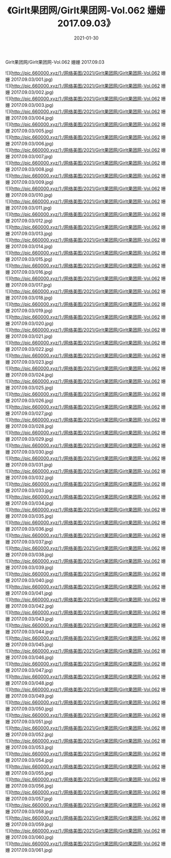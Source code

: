 ﻿---
layout: post
title:  《Girlt果团网/Girlt果团网-Vol.062 姗姗 2017.09.03》
date:   2021-01-30
img: http://pic.660000.xyz/1:/网络美图/2021/Girlt果团网/Girlt果团网-Vol.062 姗姗 2017.09.03/000.jpg
categories: [美女, 清纯, 唯美]
---

Girlt果团网/Girlt果团网-Vol.062 姗姗 2017.09.03

 ![](http://pic.660000.xyz/1:/网络美图/2021/Girlt果团网/Girlt果团网-Vol.062 姗姗 2017.09.03/001.jpg) <br>![](http://pic.660000.xyz/1:/网络美图/2021/Girlt果团网/Girlt果团网-Vol.062 姗姗 2017.09.03/002.jpg) <br>![](http://pic.660000.xyz/1:/网络美图/2021/Girlt果团网/Girlt果团网-Vol.062 姗姗 2017.09.03/003.jpg) <br>![](http://pic.660000.xyz/1:/网络美图/2021/Girlt果团网/Girlt果团网-Vol.062 姗姗 2017.09.03/004.jpg) <br>![](http://pic.660000.xyz/1:/网络美图/2021/Girlt果团网/Girlt果团网-Vol.062 姗姗 2017.09.03/005.jpg) <br>![](http://pic.660000.xyz/1:/网络美图/2021/Girlt果团网/Girlt果团网-Vol.062 姗姗 2017.09.03/006.jpg) <br>![](http://pic.660000.xyz/1:/网络美图/2021/Girlt果团网/Girlt果团网-Vol.062 姗姗 2017.09.03/007.jpg) <br>![](http://pic.660000.xyz/1:/网络美图/2021/Girlt果团网/Girlt果团网-Vol.062 姗姗 2017.09.03/008.jpg) <br>![](http://pic.660000.xyz/1:/网络美图/2021/Girlt果团网/Girlt果团网-Vol.062 姗姗 2017.09.03/009.jpg) <br>![](http://pic.660000.xyz/1:/网络美图/2021/Girlt果团网/Girlt果团网-Vol.062 姗姗 2017.09.03/010.jpg) <br>![](http://pic.660000.xyz/1:/网络美图/2021/Girlt果团网/Girlt果团网-Vol.062 姗姗 2017.09.03/011.jpg) <br>![](http://pic.660000.xyz/1:/网络美图/2021/Girlt果团网/Girlt果团网-Vol.062 姗姗 2017.09.03/012.jpg) <br>![](http://pic.660000.xyz/1:/网络美图/2021/Girlt果团网/Girlt果团网-Vol.062 姗姗 2017.09.03/013.jpg) <br>![](http://pic.660000.xyz/1:/网络美图/2021/Girlt果团网/Girlt果团网-Vol.062 姗姗 2017.09.03/014.jpg) <br>![](http://pic.660000.xyz/1:/网络美图/2021/Girlt果团网/Girlt果团网-Vol.062 姗姗 2017.09.03/015.jpg) <br>![](http://pic.660000.xyz/1:/网络美图/2021/Girlt果团网/Girlt果团网-Vol.062 姗姗 2017.09.03/016.jpg) <br>![](http://pic.660000.xyz/1:/网络美图/2021/Girlt果团网/Girlt果团网-Vol.062 姗姗 2017.09.03/017.jpg) <br>![](http://pic.660000.xyz/1:/网络美图/2021/Girlt果团网/Girlt果团网-Vol.062 姗姗 2017.09.03/018.jpg) <br>![](http://pic.660000.xyz/1:/网络美图/2021/Girlt果团网/Girlt果团网-Vol.062 姗姗 2017.09.03/019.jpg) <br>![](http://pic.660000.xyz/1:/网络美图/2021/Girlt果团网/Girlt果团网-Vol.062 姗姗 2017.09.03/020.jpg) <br>![](http://pic.660000.xyz/1:/网络美图/2021/Girlt果团网/Girlt果团网-Vol.062 姗姗 2017.09.03/021.jpg) <br>![](http://pic.660000.xyz/1:/网络美图/2021/Girlt果团网/Girlt果团网-Vol.062 姗姗 2017.09.03/022.jpg) <br>![](http://pic.660000.xyz/1:/网络美图/2021/Girlt果团网/Girlt果团网-Vol.062 姗姗 2017.09.03/023.jpg) <br>![](http://pic.660000.xyz/1:/网络美图/2021/Girlt果团网/Girlt果团网-Vol.062 姗姗 2017.09.03/024.jpg) <br>![](http://pic.660000.xyz/1:/网络美图/2021/Girlt果团网/Girlt果团网-Vol.062 姗姗 2017.09.03/025.jpg) <br>![](http://pic.660000.xyz/1:/网络美图/2021/Girlt果团网/Girlt果团网-Vol.062 姗姗 2017.09.03/026.jpg) <br>![](http://pic.660000.xyz/1:/网络美图/2021/Girlt果团网/Girlt果团网-Vol.062 姗姗 2017.09.03/027.jpg) <br>![](http://pic.660000.xyz/1:/网络美图/2021/Girlt果团网/Girlt果团网-Vol.062 姗姗 2017.09.03/028.jpg) <br>![](http://pic.660000.xyz/1:/网络美图/2021/Girlt果团网/Girlt果团网-Vol.062 姗姗 2017.09.03/029.jpg) <br>![](http://pic.660000.xyz/1:/网络美图/2021/Girlt果团网/Girlt果团网-Vol.062 姗姗 2017.09.03/030.jpg) <br>![](http://pic.660000.xyz/1:/网络美图/2021/Girlt果团网/Girlt果团网-Vol.062 姗姗 2017.09.03/031.jpg) <br>![](http://pic.660000.xyz/1:/网络美图/2021/Girlt果团网/Girlt果团网-Vol.062 姗姗 2017.09.03/032.jpg) <br>![](http://pic.660000.xyz/1:/网络美图/2021/Girlt果团网/Girlt果团网-Vol.062 姗姗 2017.09.03/033.jpg) <br>![](http://pic.660000.xyz/1:/网络美图/2021/Girlt果团网/Girlt果团网-Vol.062 姗姗 2017.09.03/034.jpg) <br>![](http://pic.660000.xyz/1:/网络美图/2021/Girlt果团网/Girlt果团网-Vol.062 姗姗 2017.09.03/035.jpg) <br>![](http://pic.660000.xyz/1:/网络美图/2021/Girlt果团网/Girlt果团网-Vol.062 姗姗 2017.09.03/036.jpg) <br>![](http://pic.660000.xyz/1:/网络美图/2021/Girlt果团网/Girlt果团网-Vol.062 姗姗 2017.09.03/037.jpg) <br>![](http://pic.660000.xyz/1:/网络美图/2021/Girlt果团网/Girlt果团网-Vol.062 姗姗 2017.09.03/038.jpg) <br>![](http://pic.660000.xyz/1:/网络美图/2021/Girlt果团网/Girlt果团网-Vol.062 姗姗 2017.09.03/039.jpg) <br>![](http://pic.660000.xyz/1:/网络美图/2021/Girlt果团网/Girlt果团网-Vol.062 姗姗 2017.09.03/040.jpg) <br>![](http://pic.660000.xyz/1:/网络美图/2021/Girlt果团网/Girlt果团网-Vol.062 姗姗 2017.09.03/041.jpg) <br>![](http://pic.660000.xyz/1:/网络美图/2021/Girlt果团网/Girlt果团网-Vol.062 姗姗 2017.09.03/042.jpg) <br>![](http://pic.660000.xyz/1:/网络美图/2021/Girlt果团网/Girlt果团网-Vol.062 姗姗 2017.09.03/043.jpg) <br>![](http://pic.660000.xyz/1:/网络美图/2021/Girlt果团网/Girlt果团网-Vol.062 姗姗 2017.09.03/044.jpg) <br>![](http://pic.660000.xyz/1:/网络美图/2021/Girlt果团网/Girlt果团网-Vol.062 姗姗 2017.09.03/045.jpg) <br>![](http://pic.660000.xyz/1:/网络美图/2021/Girlt果团网/Girlt果团网-Vol.062 姗姗 2017.09.03/046.jpg) <br>![](http://pic.660000.xyz/1:/网络美图/2021/Girlt果团网/Girlt果团网-Vol.062 姗姗 2017.09.03/047.jpg) <br>![](http://pic.660000.xyz/1:/网络美图/2021/Girlt果团网/Girlt果团网-Vol.062 姗姗 2017.09.03/048.jpg) <br>![](http://pic.660000.xyz/1:/网络美图/2021/Girlt果团网/Girlt果团网-Vol.062 姗姗 2017.09.03/049.jpg) <br>![](http://pic.660000.xyz/1:/网络美图/2021/Girlt果团网/Girlt果团网-Vol.062 姗姗 2017.09.03/050.jpg) <br>![](http://pic.660000.xyz/1:/网络美图/2021/Girlt果团网/Girlt果团网-Vol.062 姗姗 2017.09.03/051.jpg) <br>![](http://pic.660000.xyz/1:/网络美图/2021/Girlt果团网/Girlt果团网-Vol.062 姗姗 2017.09.03/052.jpg) <br>![](http://pic.660000.xyz/1:/网络美图/2021/Girlt果团网/Girlt果团网-Vol.062 姗姗 2017.09.03/053.jpg) <br>![](http://pic.660000.xyz/1:/网络美图/2021/Girlt果团网/Girlt果团网-Vol.062 姗姗 2017.09.03/054.jpg) <br>![](http://pic.660000.xyz/1:/网络美图/2021/Girlt果团网/Girlt果团网-Vol.062 姗姗 2017.09.03/055.jpg) <br>![](http://pic.660000.xyz/1:/网络美图/2021/Girlt果团网/Girlt果团网-Vol.062 姗姗 2017.09.03/056.jpg) <br>![](http://pic.660000.xyz/1:/网络美图/2021/Girlt果团网/Girlt果团网-Vol.062 姗姗 2017.09.03/057.jpg) <br>![](http://pic.660000.xyz/1:/网络美图/2021/Girlt果团网/Girlt果团网-Vol.062 姗姗 2017.09.03/058.jpg) <br>![](http://pic.660000.xyz/1:/网络美图/2021/Girlt果团网/Girlt果团网-Vol.062 姗姗 2017.09.03/059.jpg) <br>![](http://pic.660000.xyz/1:/网络美图/2021/Girlt果团网/Girlt果团网-Vol.062 姗姗 2017.09.03/060.jpg) <br>![](http://pic.660000.xyz/1:/网络美图/2021/Girlt果团网/Girlt果团网-Vol.062 姗姗 2017.09.03/061.jpg) <br>